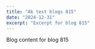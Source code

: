 ```yaml
---
title: "Ak test blogs 815"
date: "2024-12-31"
excerpt: "Excerpt for blog 815"
---
```


Blog content for blog 815